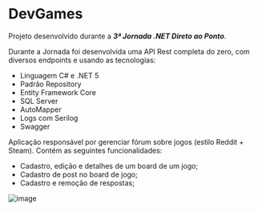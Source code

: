 # DevGames 

Projeto desenvolvido durante a ***3ª Jornada .NET Direto ao Ponto***.

Durante a Jornada foi desenvolvida uma API Rest completa do zero, com diversos endpoints e usando as tecnologias:

- Linguagem C# e .NET 5
- Padrão Repository
- Entity Framework Core
- SQL Server
- AutoMapper
- Logs com Serilog
- Swagger

Aplicação responsável por gerenciar fórum sobre jogos (estilo Reddit + Steam). Contém as seguintes funcionalidades: 

- Cadastro, edição e detalhes de um board de um jogo;
- Cadastro de post no board de jogo;
- Cadastro e remoção de respostas;

![image](https://user-images.githubusercontent.com/62728039/157345656-e8c124c3-baab-4ce6-9fc7-0c4f462a2b4f.png)
